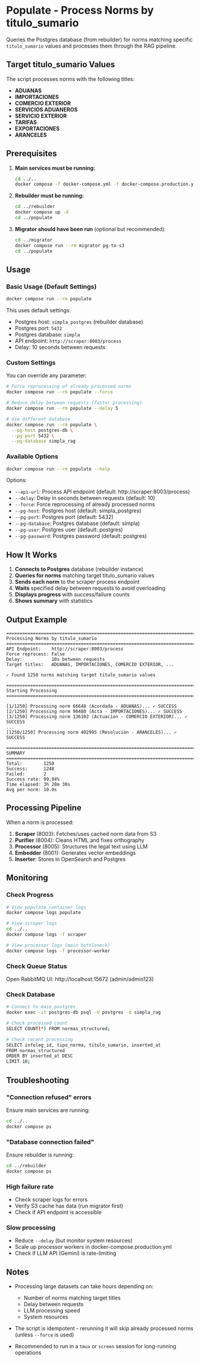 # Populate - Process Norms by titulo_sumario

Queries the Postgres database (from rebuilder) for norms matching specific `titulo_sumario` values and processes them through the RAG pipeline.

## Target titulo_sumario Values

The script processes norms with the following titles:
- **ADUANAS**
- **IMPORTACIONES**
- **COMERCIO EXTERIOR**
- **SERVICIOS ADUANEROS**
- **SERVICIO EXTERIOR**
- **TARIFAS**
- **EXPORTACIONES**
- **ARANCELES**

## Prerequisites

1. **Main services must be running:**
   ```bash
   cd ../..
   docker compose -f docker-compose.yml -f docker-compose.production.yml up -d
   ```

2. **Rebuilder must be running:**
   ```bash
   cd ../rebuilder
   docker compose up -d
   cd ../populate
   ```

3. **Migrator should have been run** (optional but recommended):
   ```bash
   cd ../migrator
   docker compose run --rm migrator pg-to-s3
   cd ../populate
   ```

## Usage

### Basic Usage (Default Settings)

```bash
docker compose run --rm populate
```

This uses default settings:
- Postgres host: `simpla_postgres` (rebuilder database)
- Postgres port: `5432`
- Postgres database: `simpla`
- API endpoint: `http://scraper:8003/process`
- Delay: 10 seconds between requests

### Custom Settings

You can override any parameter:

```bash
# Force reprocessing of already processed norms
docker compose run --rm populate --force

# Reduce delay between requests (faster processing)
docker compose run --rm populate --delay 5

# Use different database
docker compose run --rm populate \
  --pg-host postgres-db \
  --pg-port 5432 \
  --pg-database simpla_rag
```

### Available Options

```bash
docker compose run --rm populate --help
```

Options:
- `--api-url`: Process API endpoint (default: http://scraper:8003/process)
- `--delay`: Delay in seconds between requests (default: 10)
- `--force`: Force reprocessing of already processed norms
- `--pg-host`: Postgres host (default: simpla_postgres)
- `--pg-port`: Postgres port (default: 5432)
- `--pg-database`: Postgres database (default: simpla)
- `--pg-user`: Postgres user (default: postgres)
- `--pg-password`: Postgres password (default: postgres)

## How It Works

1. **Connects to Postgres** database (rebuilder instance)
2. **Queries for norms** matching target titulo_sumario values
3. **Sends each norm** to the scraper process endpoint
4. **Waits** specified delay between requests to avoid overloading
5. **Displays progress** with success/failure counts
6. **Shows summary** with statistics

## Output Example

```
================================================================================
Processing Norms by titulo_sumario
================================================================================
API Endpoint:    http://scraper:8003/process
Force reprocess: False
Delay:           10s between requests
Target titles:   ADUANAS, IMPORTACIONES, COMERCIO EXTERIOR, ...

✓ Found 1250 norms matching target titulo_sumario values

================================================================================
Starting Processing
================================================================================

[1/1250] Processing norm 66648 (Acordada - ADUANAS)... ✓ SUCCESS
[2/1250] Processing norm 96480 (Acta - IMPORTACIONES)... ✓ SUCCESS
[3/1250] Processing norm 136102 (Actuacion - COMERCIO EXTERIOR)... ✓ SUCCESS
...
[1250/1250] Processing norm 402995 (Resolución - ARANCELES)... ✓ SUCCESS

================================================================================
SUMMARY
================================================================================
Total:        1250
Success:      1248
Failed:       2
Success rate: 99.84%
Time elapsed: 3h 28m 30s
Avg per norm: 10.0s
```

## Processing Pipeline

When a norm is processed:

1. **Scraper** (8003): Fetches/uses cached norm data from S3
2. **Purifier** (8004): Cleans HTML and fixes orthography
3. **Processor** (8005): Structures the legal text using LLM
4. **Embedder** (8001): Generates vector embeddings
5. **Inserter**: Stores in OpenSearch and Postgres

## Monitoring

### Check Progress
```bash
# View populate container logs
docker compose logs populate

# View scraper logs
cd ../..
docker compose logs -f scraper

# View processor logs (main bottleneck)
docker compose logs -f processor-worker
```

### Check Queue Status
Open RabbitMQ UI: http://localhost:15672 (admin/admin123)

### Check Database
```bash
# Connect to main postgres
docker exec -it postgres-db psql -U postgres -d simpla_rag

# Check processed count
SELECT COUNT(*) FROM normas_structured;

# Check recent processing
SELECT infoleg_id, tipo_norma, titulo_sumario, inserted_at
FROM normas_structured
ORDER BY inserted_at DESC
LIMIT 10;
```

## Troubleshooting

### "Connection refused" errors
Ensure main services are running:
```bash
cd ../..
docker compose ps
```

### "Database connection failed"
Ensure rebuilder is running:
```bash
cd ../rebuilder
docker compose ps
```

### High failure rate
- Check scraper logs for errors
- Verify S3 cache has data (run migrator first)
- Check if API endpoint is accessible

### Slow processing
- Reduce `--delay` (but monitor system resources)
- Scale up processor workers in docker-compose.production.yml
- Check if LLM API (Gemini) is rate-limiting

## Notes

- Processing large datasets can take hours depending on:
  - Number of norms matching target titles
  - Delay between requests
  - LLM processing speed
  - System resources

- The script is idempotent - rerunning it will skip already processed norms (unless `--force` is used)

- Recommended to run in a `tmux` or `screen` session for long-running operations
